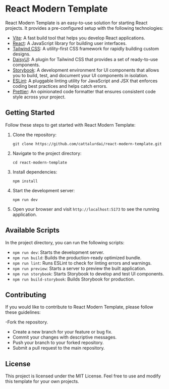 # React Modern Template

React Modern Template is an easy-to-use solution for starting React projects. It provides a pre-configured setup with the following technologies:

- [Vite](https://vitejs.dev/): A fast build tool that helps you develop React applications.
- [React](https://reactjs.org/): A JavaScript library for building user interfaces.
- [Tailwind CSS](https://tailwindcss.com/): A utility-first CSS framework for rapidly building custom designs.
- [DaisyUI](https://daisyui.com/): A plugin for Tailwind CSS that provides a set of ready-to-use components.
- [Storybook](https://storybook.js.org/): A development environment for UI components that allows you to build, test, and document your UI components in isolation.
- [ESLint](https://eslint.org/): A pluggable linting utility for JavaScript and JSX that enforces coding best practices and helps catch errors.
- [Prettier](https://prettier.io/): An opinionated code formatter that ensures consistent code style across your project.

## Getting Started

Follow these steps to get started with React Modern Template:

1. Clone the repository:
   ```
   git clone https://github.com/cattalurdai/react-modern-template.git
   ```

2. Navigate to the project directory:
   ```
   cd react-modern-template
   ```

3. Install dependencies:
   ```
   npm install
   ```

4. Start the development server:
   ```
   npm run dev
   ```

5. Open your browser and visit `http://localhost:5173` to see the running application.

## Available Scripts

In the project directory, you can run the following scripts:

- `npm run dev`: Starts the development server.
- `npm run build`: Builds the production-ready optimized bundle.
- `npm run lint`: Runs ESLint to check for linting errors and warnings.
- `npm run preview`: Starts a server to preview the built application.
- `npm run storybook`: Starts Storybook to develop and test UI components.
- `npm run build-storybook`: Builds Storybook for production.

## Contributing
If you would like to contribute to React Modern Template, please follow these guidelines:

-Fork the repository.
- Create a new branch for your feature or bug fix.
- Commit your changes with descriptive messages.
- Push your branch to your forked repository.
- Submit a pull request to the main repository.

## License
This project is licensed under the MIT License. Feel free to use and modify this template for your own projects.
